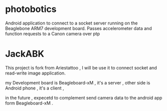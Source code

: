 photobotics
===========

Android application to connect to a socket server running on the Beaglebone ARM7 development board. Passes accelerometer data and function requests to a Canon camera over ptp



JackABK 
==================
This project is fork from Ariestattoo , I will be use it to connect socket and read-write image application.

my Development board is Beagleboard-xM , it's a server , other side is Android phone , it's a client ,

in the future , expecetd to complement send camera data to the android app form Beagleboard-xM .
